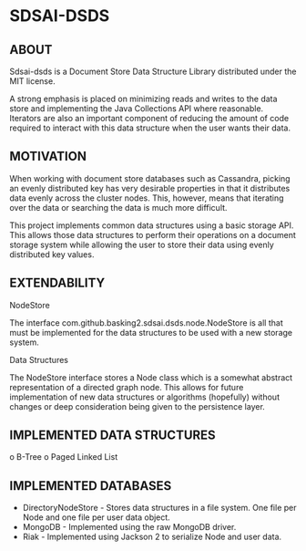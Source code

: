 SDSAI-DSDS
==========

ABOUT
-----

Sdsai-dsds is a Document Store Data Structure Library distributed under the 
MIT license. 

A strong emphasis is placed on minimizing reads and writes to the data store
and implementing the Java Collections API where reasonable. Iterators
are also an important component of reducing the amount of code required
to interact with this data structure when the user wants their data.

MOTIVATION
----------

When working with document store databases such as Cassandra, picking
an evenly distributed key has very desirable properties in that it
distributes data evenly across the cluster nodes. This, however, means that
iterating over the data or searching the data is much more difficult.

This project implements common data structures using a basic storage API.
This allows those data structures to perform their operations on a document 
storage system while allowing the user to store their data using evenly 
distributed key values.

EXTENDABILITY
-------------

NodeStore

The interface  com.github.basking2.sdsai.dsds.node.NodeStore is all that must be implemented
for the data structures to be used with a new storage system.

Data Structures

The NodeStore interface stores a Node class which is a somewhat abstract
representation of a directed graph node. This allows for future implementation
of new data structures or algorithms (hopefully) without changes or deep 
consideration being given to the persistence layer.

IMPLEMENTED DATA STRUCTURES
---------------------------

 o B-Tree
 o Paged Linked List

IMPLEMENTED DATABASES
---------------------

* DirectoryNodeStore - Stores data structures in a file system. One file
                       per Node and one file per user data object.
* MongoDB - Implemented using the raw MongoDB driver.
* Riak - Implemented using Jackson 2 to serialize Node and user data.

